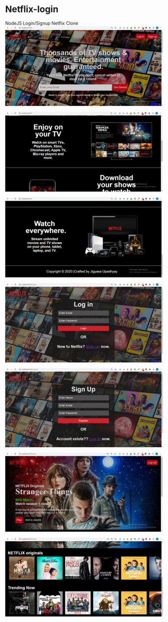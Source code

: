 # Netflix-login
NodeJS Login/Signup Netflix Clone
![](/Screenshot%20(663).png)



![](/Screenshot%20(664).png)



![](/Screenshot%20(665).png)




![](/Screenshot%20(666).png)




![](/Screenshot%20(667).png)




![](/Screenshot%20(668).png)



![](/Screenshot%20(669).png)
